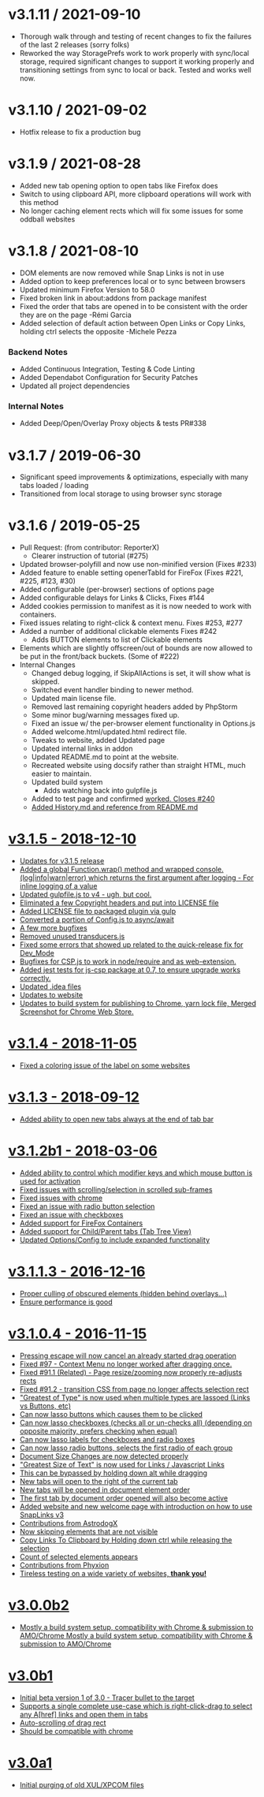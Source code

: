 v3.1.11 / 2021-09-10
====================
  * Thorough walk through and testing of recent changes to fix the failures of the last 2 releases (sorry folks)
  * Reworked the way StoragePrefs work to work properly with sync/local storage, required significant changes
    to support it working properly and transitioning settings from sync to local or back.  Tested and works
    well now.

v3.1.10 / 2021-09-02
====================
  * Hotfix release to fix a production bug

v3.1.9 / 2021-08-28
===================
  * Added new tab opening option to open tabs like Firefox does
  * Switch to using clipboard API, more clipboard operations will work with this method
  * No longer caching element rects which will fix some issues for some oddball websites

v3.1.8 / 2021-08-10
===================
  * DOM elements are now removed while Snap Links is not in use
  * Added option to keep preferences local or to sync between browsers
  * Updated minimum Firefox Version to 58.0
  * Fixed broken link in about:addons from package manifest
  * Fixed the order that tabs are opened in to be consistent with the order they are on the page -Rémi Garcia
  * Added selection of default action between Open Links or Copy Links, holding ctrl selects the opposite -Michele Pezza

### Backend Notes
  * Added Continuous Integration, Testing & Code Linting
  * Added Dependabot Configuration for Security Patches
  * Updated all project dependencies

### Internal Notes
  * Added Deep/Open/Overlay Proxy objects & tests PR#338

v3.1.7 / 2019-06-30
===================
  * Significant speed improvements & optimizations, especially with many tabs loaded / loading
  * Transitioned from local storage to using browser sync storage

v3.1.6 / 2019-05-25
===================

  * Pull Request: (from contributor: ReporterX)
    * Clearer instruction of tutorial (#275)
  * Updated browser-polyfill and now use non-minified version (Fixes #233)
  * Added feature to enable setting openerTabId for FireFox (Fixes #221, #225, #123, #30)
  * Added configurable (per-browser) sections of options page
  * Added configurable delays for Links & Clicks, Fixes #144
  * Added cookies permission to manifest as it is now needed to work with containers.
  * Fixed issues relating to right-click & context menu. Fixes #253, #277
  * Added a number of additional clickable elements Fixes #242
    * Adds BUTTON elements to list of Clickable elements
  * Elements which are slightly offscreen/out of bounds are now allowed to be put in the front/back buckets. (Some of #222)
  * Internal Changes
      * Changed debug logging, if SkipAllActions is set, it will show what is skipped.
      * Switched event handler binding to newer method.
      * Updated main license file.
      * Removed last remaining copyright headers added by PhpStorm
      * Some minor bug/warning messages fixed up.
      * Fixed an issue w/ the per-browser element functionality in Options.js
      * Added welcome.html/updated.html redirect file.
      * Tweaks to website, added Updated page
      * Updated internal links in addon
      * Updated README.md to point at the website.
      * Recreated website using docsify rather than straight HTML, much easier to maintain.
      * Updated build system
        * Adds watching back into gulpfile.js
      * Added to test page and confirmed <a href="javascript:void(0);" onclick="..."> worked. Closes #240
      * Added History.md and reference from README.md

v3.1.5 - 2018-12-10
===================
  * Updates for v3.1.5 release
  * Added a global Function.wrap() method and wrapped console.(log|info|warn|error) which returns the first argument after logging - For inline logging of a value
  * Updated gulpfile.js to v4 - ugh, but cool.
  * Eliminated a few Copyright headers and put into LICENSE file
  * Added LICENSE file to packaged plugin via gulp
  * Converted a portion of Config.js to async/await
  * A few more bugfixes
  * Removed unused transducers.js
  * Fixed some errors that showed up related to the quick-release fix for Dev_Mode
  * Bugfixes for CSP.js to work in node/require and as web-extension.
  * Added jest tests for js-csp package at 0.7, to ensure upgrade works correctly.
  * Updated .idea files
  * Updates to website
  * Updates to build system for publishing to Chrome, yarn lock file, Merged Screenshot for Chrome Web Store.

v3.1.4 - 2018-11-05
===================
 - Fixed a coloring issue of the label on some websites

v3.1.3 - 2018-09-12
===================
 - Added ability to open new tabs always at the end of tab bar

v3.1.2b1 - 2018-03-06
=====================
 - Added ability to control which modifier keys and which mouse button is used for activation
 - Fixed issues with scrolling/selection in scrolled sub-frames
 - Fixed issues with chrome
 - Fixed an issue with radio button selection
 - Fixed an issue with checkboxes
 - Added support for FireFox Containers
 - Added support for Child/Parent tabs (Tab Tree View)
 - Updated Options/Config to include expanded functionality

v3.1.1.3 - 2016-12-16
=====================
 - Proper culling of obscured elements (hidden behind overlays...)
 - Ensure performance is good

v3.1.0.4 - 2016-11-15
=====================
 - Pressing escape will now cancel an already started drag operation
 - Fixed #97 - Context Menu no longer worked after dragging once.
 - Fixed #91.1 (Related) - Page resize/zooming now properly re-adjusts rects
 - Fixed #91.2 - transition CSS from page no longer affects selection rect
 - "Greatest of Type" is now used when multiple types are lassoed (Links vs Buttons, etc)
 - Can now lasso buttons which causes them to be clicked
 - Can now lasso checkboxes (checks all or un-checks all)
   (depending on opposite majority, prefers checking when equal)
 - Can now lasso labels for checkboxes and radio boxes
 - Can now lasso radio buttons, selects the first radio of each group
 - Document Size Changes are now detected properly
 - "Greatest Size of Text" is now used for Links / Javascript Links
 - This can be bypassed by holding down alt while dragging
 - New tabs will open to the right of the current tab
 - New tabs will be opened in document element order
 - The first tab by document order opened will also become active
 - Added website and new welcome page with introduction on how to use SnapLinks v3
 - Contributions from AstrodogX
 - Now skipping elements that are not visible
 - Copy Links To Clipboard by Holding down ctrl while releasing the selection
 - Count of selected elements appears
 - Contributions from Phyxion
 - Tireless testing on a wide variety of websites, **thank you!**

v3.0.0b2
========
 - Mostly a build system setup, compatibility with Chrome & submission
   to AMO/Chrome Mostly a build system setup, compatibility with Chrome
   & submission to AMO/Chrome

v3.0b1
======
 - Initial beta version 1 of 3.0 - Tracer bullet to the target
 - Supports a single complete use-case which is right-click-drag
   to select any A\[href] links and open them in tabs
 - Auto-scrolling of drag rect
 - Should be compatible with chrome

v3.0a1
======
 - Initial purging of old XUL/XPCOM files
